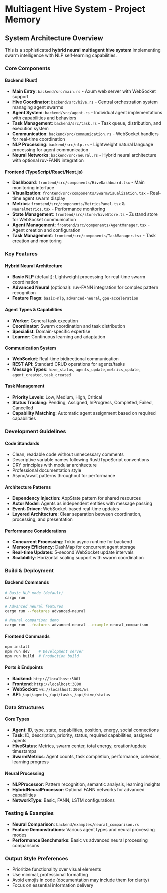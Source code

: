 # Multiagent Hive System - Project Memory

## System Architecture Overview

This is a sophisticated **hybrid neural multiagent hive system** implementing swarm intelligence with NLP self-learning capabilities.

### Core Components

#### Backend (Rust)
- **Main Entry**: `backend/src/main.rs` - Axum web server with WebSocket support
- **Hive Coordinator**: `backend/src/hive.rs` - Central orchestration system managing agent swarms
- **Agent System**: `backend/src/agent.rs` - Individual agent implementations with capabilities and behaviors
- **Task Management**: `backend/src/task.rs` - Task queue, distribution, and execution system
- **Communication**: `backend/src/communication.rs` - WebSocket handlers for real-time coordination
- **NLP Processing**: `backend/src/nlp.rs` - Lightweight natural language processing for agent communication
- **Neural Networks**: `backend/src/neural.rs` - Hybrid neural architecture with optional ruv-FANN integration

#### Frontend (TypeScript/React/Next.js)
- **Dashboard**: `frontend/src/components/HiveDashboard.tsx` - Main monitoring interface
- **Visualization**: `frontend/src/components/SwarmVisualization.tsx` - Real-time agent swarm display
- **Metrics**: `frontend/src/components/MetricsPanel.tsx` & `NeuralMetrics.tsx` - Performance monitoring
- **State Management**: `frontend/src/store/hiveStore.ts` - Zustand store for WebSocket communication
- **Agent Management**: `frontend/src/components/AgentManager.tsx` - Agent creation and configuration
- **Task Management**: `frontend/src/components/TaskManager.tsx` - Task creation and monitoring

### Key Features

#### Hybrid Neural Architecture
- **Basic NLP** (default): Lightweight processing for real-time swarm coordination
- **Advanced Neural** (optional): ruv-FANN integration for complex pattern recognition
- **Feature Flags**: `basic-nlp`, `advanced-neural`, `gpu-acceleration`

#### Agent Types & Capabilities
- **Worker**: General task execution
- **Coordinator**: Swarm coordination and task distribution
- **Specialist**: Domain-specific expertise
- **Learner**: Continuous learning and adaptation

#### Communication System
- **WebSocket**: Real-time bidirectional communication
- **REST API**: Standard CRUD operations for agents/tasks
- **Message Types**: `hive_status`, `agents_update`, `metrics_update`, `agent_created`, `task_created`

#### Task Management
- **Priority Levels**: Low, Medium, High, Critical
- **Status Tracking**: Pending, Assigned, InProgress, Completed, Failed, Cancelled
- **Capability Matching**: Automatic agent assignment based on required capabilities

### Development Guidelines

#### Code Standards
- Clean, readable code without unnecessary comments
- Descriptive variable names following Rust/TypeScript conventions
- DRY principles with modular architecture
- Professional documentation style
- Async/await patterns throughout for performance

#### Architecture Patterns
- **Dependency Injection**: AppState pattern for shared resources
- **Actor Model**: Agents as independent entities with message passing
- **Event-Driven**: WebSocket-based real-time updates
- **Layered Architecture**: Clear separation between coordination, processing, and presentation

#### Performance Considerations
- **Concurrent Processing**: Tokio async runtime for backend
- **Memory Efficiency**: DashMap for concurrent agent storage
- **Real-time Updates**: 5-second WebSocket update intervals
- **Scalability**: Horizontal scaling support with swarm coordination

### Build & Deployment

#### Backend Commands
```bash
# Basic NLP mode (default)
cargo run

# Advanced neural features
cargo run --features advanced-neural

# Neural comparison demo
cargo run --features advanced-neural --example neural_comparison
```

#### Frontend Commands
```bash
npm install
npm run dev    # Development server
npm run build  # Production build
```

#### Ports & Endpoints
- **Backend**: `http://localhost:3001`
- **Frontend**: `http://localhost:3000`
- **WebSocket**: `ws://localhost:3001/ws`
- **API**: `/api/agents`, `/api/tasks`, `/api/hive/status`

### Data Structures

#### Core Types
- **Agent**: ID, type, state, capabilities, position, energy, social connections
- **Task**: ID, description, priority, status, required capabilities, assigned agents
- **HiveStatus**: Metrics, swarm center, total energy, creation/update timestamps
- **SwarmMetrics**: Agent counts, task completion, performance, cohesion, learning progress

#### Neural Processing
- **NLPProcessor**: Pattern recognition, semantic analysis, learning insights
- **HybridNeuralProcessor**: Optional FANN networks for advanced capabilities
- **NetworkType**: Basic, FANN, LSTM configurations

### Testing & Examples
- **Neural Comparison**: `backend/examples/neural_comparison.rs`
- **Feature Demonstrations**: Various agent types and neural processing modes
- **Performance Benchmarks**: Basic vs advanced neural processing comparisons

### Output Style Preferences

- Prioritize functionality over visual elements
- Use minimal, professional formatting
- Avoid emojis in code (documentation may include them for clarity)
- Focus on essential information delivery